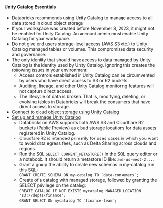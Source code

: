 #### Unity Catalog Essentials
- Databricks recommends using Unity Catalog to manage access to all data stored in cloud object storage
- If your workspace was created before November 8, 2023, it might not be enabled for Unity Catalog. An account admin must enable Unity Catalog for your workspace.
- Do not give end users storage-level access (AWS S3 etc.) to Unity Catalog managed tables or volumes. This compromises data security and governance.
- The only identity that should have access to data managed by Unity Catalog is the identity used by Unity Catalog. Ignoring this creates the following issues in your environment:
  - Access controls established in Unity Catalog can be circumvented by users who have direct access to S3 or R2 buckets.
  - Auditing, lineage, and other Unity Catalog monitoring features will not capture direct access.
  - The lifecycle of data is broken. That is, modifying, deleting, or evolving tables in Databricks will break the consumers that have direct access to storage.
- [Connect to cloud object storage using Unity Catalog](https://docs.databricks.com/en/connect/unity-catalog/index.html#connect-to-cloud-object-storage-using-unity-catalog)
- [Set up and manage Unity Catalog](https://docs.databricks.com/en/data-governance/unity-catalog/get-started.html#set-up-and-manage-unity-catalog)
  - Databricks on AWS supports both AWS S3 and Cloudflare R2 buckets (Public Preview) as cloud storage locations for data assets registered in Unity Catalog.
  - Cloudfare R2 is intended primarily for uses cases in which you want to avoid data egress fees, such as Delta Sharing across clouds and regions.
  - Run the SQL ```SELECT CURRENT_METASTORE()``` in the SQL query editor or a notebook. It should return a metastore ID like: ```aws-us-west-2....```
  - Grant a group the ability to create new schemas in my-catalog run this SQL:<br>
    ```GRANT CREATE SCHEMA ON my-catalog TO `data-consumers`;```
  - Create of a catalog with managed storage, followed by granting the SELECT privilege on the catalog:<br>
    ```CREATE CATALOG IF NOT EXISTS mycatalog MANAGED LOCATION 's3://depts/finance';```<br>
    ```GRANT SELECT ON mycatalog TO `finance-team`;```

